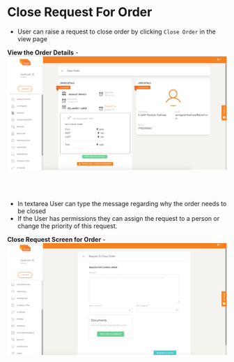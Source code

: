 # Close Request For Order

- User can raise a request to close order by clicking `Close Order` in the view page

**View the Order Details**
-![N|Solid](media/view1.png)
<br />
<br />
<br />
<br />

- In textarea User can type the message regarding why the order needs to be closed
- If the User has permissions they can assign the request to a person or change the priority of this request.

**Close Request Screen for Order**
-![N|Solid](media/closeorder.png)
<br />